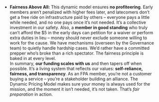 - **Fairness Above All:** This dynamic model ensures **no profiteering**. Early members aren’t penalized with higher fees later, and latecomers don’t get a free ride on infrastructure paid by others – everyone pays a little while needed, and no one pays once it’s not needed. It’s a collective investment in our safety. Also, a **member in good standing** who truly can’t afford the $5 in the early days can petition for a waiver or perform extra duties in lieu – money should never exclude someone willing to work for the cause. We have mechanisms (overseen by the Governance team) to quietly handle hardship cases. We’d rather have a committed prepper who’s broke than a rich spectator. The fairness principle is baked in at every level.  
In summary, **our funding scales with us** and then tapers off when possible. It’s a living system that reflects our values: **self-reliance, fairness, and transparency**. As an FPA member, you’re not a customer buying a service – you’re a stakeholder building an alliance. The Dynamic Pricing Model makes sure your money is always used for the mission, and the moment it isn’t needed, it’s not taken. That’s _fair preparation_ in action.